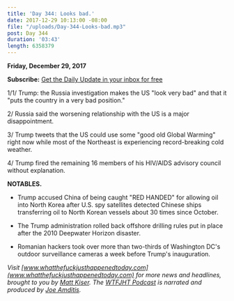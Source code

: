 ```yaml
---
title: 'Day 344: Looks bad.'
date: 2017-12-29 10:13:00 -08:00
file: "/uploads/Day-344-Looks-bad.mp3"
post: Day 344
duration: '03:43'
length: 6358379
---
```


**Friday, December 29, 2017**

**Subscribe:** [Get the Daily Update in your inbox for free](https://whatthefuckjusthappenedtoday.com/subscribe/)

1/1/ Trump: the Russia investigation makes the US "look very bad" and that it "puts the country in a very bad position."

2/ Russia said the worsening relationship with the US is a major disappointment.

3/ Trump tweets that the US could use some "good old Global Warming" right now while most of the Northeast is experiencing record-breaking cold weather.

4/ Trump fired the remaining 16 members of his HIV/AIDS advisory council without explanation.

**NOTABLES.**

* Trump accused China of being caught "RED HANDED" for allowing oil into North Korea after U.S. spy satellites detected Chinese ships transferring oil to North Korean vessels about 30 times since October.

* The Trump administration rolled back offshore drilling rules put in place after the 2010 Deepwater Horizon disaster.

* Romanian hackers took over more than two-thirds of Washington DC's outdoor surveillance cameras a week before Trump's inauguration.

*Visit [www.whatthefuckjusthappenedtoday.com](www.whatthefuckjusthappenedtoday.com) for more news and headlines, brought to you by [Matt Kiser](https://twitter.com/Matt_Kiser). The [WTFJHT Podcast](https://whatthefuckjusthappenedtoday.com/podcasts/) is narrated and produced by [Joe Amditis](https://twitter.com/jsamditis).*